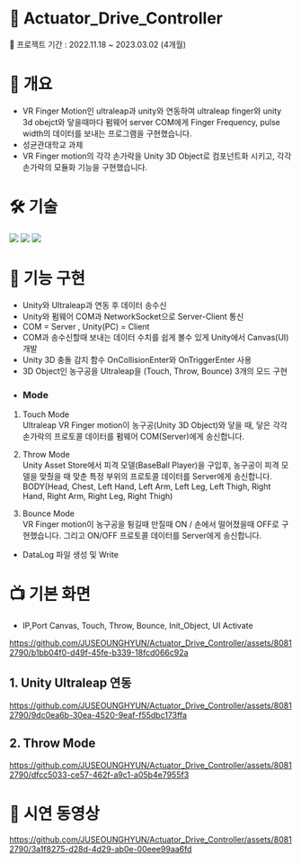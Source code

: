 # 📛 Actuator_Drive_Controller

📍 프로젝트 기간 : 2022.11.18 ~ 2023.03.02 (4개월)

# 📌 개요
- VR Finger Motion인 ultraleap과 unity와 연동하여 ultraleap finger와 unity 3d obejct와 닿을때마다 펌웨어 server COM에게 Finger Frequency, pulse width의 데이터를 보내는 프로그램을 구현했습니다.
- 성균관대학교 과제
- VR Finger motion의 각각 손가락을 Unity 3D Object로 컴포넌트화 시키고, 각각 손가락의 모듈화 기능을 구현했습니다.

# 🛠️ 기술
<img src="https://img.shields.io/badge/C Sharp-239120?style=flat-square&logo=C Sharp&logoColor=white"/> <img src="https://img.shields.io/badge/Unity-000000?style=flat-square&logo=Unity&logoColor=white"/> <img src="https://img.shields.io/badge/Ultraleap-40AEF0?style=flat-square&logo=Ultraleap&logoColor=white"/>

# 🎏 기능 구현
- Unity와 Ultraleap과 연동 후 데이터 송수신
- Unity와 펌웨어 COM과 NetworkSocket으로 Server-Client 통신
- COM = Server , Unity(PC) = Client
- COM과 송수신할때 보내는 데이터 수치를 쉽게 볼수 있게 Unity에서 Canvas(UI) 개발
- Unity 3D 충돌 감지 함수 OnCollisionEnter와 OnTriggerEnter 사용
- 3D Object인 농구공을 Ultraleap을 (Touch, Throw, Bounce) 3개의 모드 구현
- ### Mode
1. Touch Mode <br/>
Ultraleap VR Finger motion이 농구공(Unity 3D Object)와 닿을 때, 닿은 각각 손가락의 프로토콜 데이터를 펌웨어 COM(Server)에게 송신합니다.

2. Throw Mode <br/>
Unity Asset Store에서 피격 모델(BaseBall Player)을 구입후,
농구공이 피격 모델을 맞췄을 때 맞춘 특정 부위의 프로토콜 데이터를 Server에게 송신합니다.
BODY(Head, Chest, Left Hand, Left Arm, Left Leg, Left Thigh, Right Hand, Right Arm, Right Leg, Right Thigh)

3. Bounce Mode <br/>
VR Finger motion이 농구공을 튕길때 만질때 ON / 손에서 떨어졌을때 OFF로 구현했습니다.
그리고 ON/OFF 프로토콜 데이터를 Server에게 송신합니다.

- DataLog 파일 생성 및 Write

# 📺 기본 화면
- IP,Port Canvas, Touch, Throw, Bounce, Init_Object, UI Activate

https://github.com/JUSEOUNGHYUN/Actuator_Drive_Controller/assets/80812790/b1bb04f0-d49f-45fe-b339-18fcd066c92a

## 1. Unity Ultraleap 연동

https://github.com/JUSEOUNGHYUN/Actuator_Drive_Controller/assets/80812790/9dc0ea6b-30ea-4520-9eaf-f55dbc173ffa

## 2. Throw Mode

https://github.com/JUSEOUNGHYUN/Actuator_Drive_Controller/assets/80812790/dfcc5033-ce57-462f-a9c1-a05b4e7955f3

# 🎥 시연 동영상

https://github.com/JUSEOUNGHYUN/Actuator_Drive_Controller/assets/80812790/3a1f8275-d28d-4d29-ab0e-00eee99aa6fd


